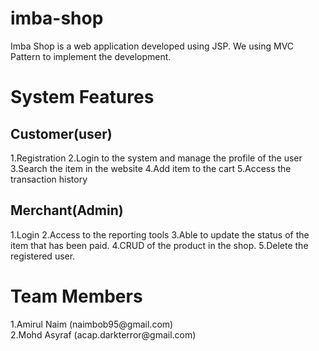 # imba-shop

Imba Shop is a web application developed using JSP. We using MVC Pattern to implement the development.

<h1>System Features</h1>
<h2> Customer(user) </h2>
1.Registration
2.Login to the system and manage the profile of the user
3.Search the item in the website
4.Add item to the cart
5.Access the transaction history

<h2> Merchant(Admin)</h2>
1.Login
2.Access to the reporting tools
3.Able to update the status of the item that has been paid.
4.CRUD of the product in the shop.
5.Delete the registered user.

<h1> Team Members </h1>
1.Amirul Naim (naimbob95@gmail.com) <br>
2.Mohd Asyraf (acap.darkterror@gmail.com)



